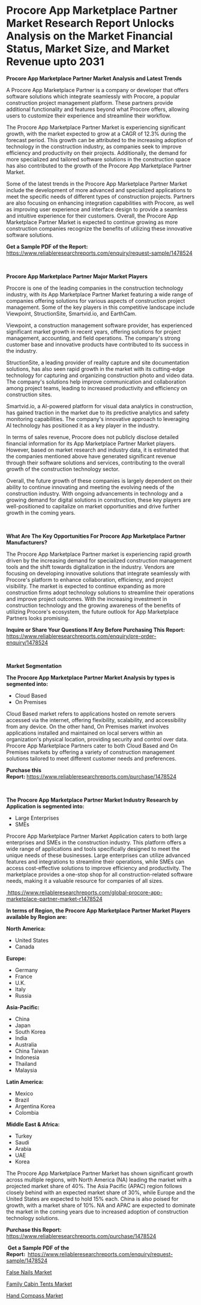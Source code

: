 <p><h1>Procore App Marketplace Partner Market Research Report Unlocks Analysis on the Market Financial Status, Market Size, and Market Revenue upto 2031</h1></p><p><strong>Procore App Marketplace Partner Market Analysis and Latest Trends</strong></p>
<p><p>A Procore App Marketplace Partner is a company or developer that offers software solutions which integrate seamlessly with Procore, a popular construction project management platform. These partners provide additional functionality and features beyond what Procore offers, allowing users to customize their experience and streamline their workflow.</p><p>The Procore App Marketplace Partner Market is experiencing significant growth, with the market expected to grow at a CAGR of 12.3% during the forecast period. This growth can be attributed to the increasing adoption of technology in the construction industry, as companies seek to improve efficiency and productivity on their projects. Additionally, the demand for more specialized and tailored software solutions in the construction space has also contributed to the growth of the Procore App Marketplace Partner Market.</p><p>Some of the latest trends in the Procore App Marketplace Partner Market include the development of more advanced and specialized applications to meet the specific needs of different types of construction projects. Partners are also focusing on enhancing integration capabilities with Procore, as well as improving user experience and interface design to provide a seamless and intuitive experience for their customers. Overall, the Procore App Marketplace Partner Market is expected to continue growing as more construction companies recognize the benefits of utilizing these innovative software solutions.</p></p>
<p><strong>Get a Sample PDF of the Report:&nbsp;</strong> <a href="https://www.reliableresearchreports.com/enquiry/request-sample/1478524">https://www.reliableresearchreports.com/enquiry/request-sample/1478524</a></p>
<p>&nbsp;</p>
<p><strong>Procore App Marketplace Partner Major Market Players</strong></p>
<p><p>Procore is one of the leading companies in the construction technology industry, with its App Marketplace Partner Market featuring a wide range of companies offering solutions for various aspects of construction project management. Some of the key players in this competitive landscape include Viewpoint, StructionSite, Smartvid.io, and EarthCam.</p><p>Viewpoint, a construction management software provider, has experienced significant market growth in recent years, offering solutions for project management, accounting, and field operations. The company's strong customer base and innovative products have contributed to its success in the industry.</p><p>StructionSite, a leading provider of reality capture and site documentation solutions, has also seen rapid growth in the market with its cutting-edge technology for capturing and organizing construction photo and video data. The company's solutions help improve communication and collaboration among project teams, leading to increased productivity and efficiency on construction sites.</p><p>Smartvid.io, a AI-powered platform for visual data analytics in construction, has gained traction in the market due to its predictive analytics and safety monitoring capabilities. The company's innovative approach to leveraging AI technology has positioned it as a key player in the industry.</p><p>In terms of sales revenue, Procore does not publicly disclose detailed financial information for its App Marketplace Partner Market players. However, based on market research and industry data, it is estimated that the companies mentioned above have generated significant revenue through their software solutions and services, contributing to the overall growth of the construction technology sector.</p><p>Overall, the future growth of these companies is largely dependent on their ability to continue innovating and meeting the evolving needs of the construction industry. With ongoing advancements in technology and a growing demand for digital solutions in construction, these key players are well-positioned to capitalize on market opportunities and drive further growth in the coming years.</p></p>
<p>&nbsp;</p>
<p><strong>What Are The Key Opportunities For Procore App Marketplace Partner Manufacturers?</strong></p>
<p><p>The Procore App Marketplace Partner market is experiencing rapid growth driven by the increasing demand for specialized construction management tools and the shift towards digitalization in the industry. Vendors are focusing on developing innovative solutions that integrate seamlessly with Procore's platform to enhance collaboration, efficiency, and project visibility. The market is expected to continue expanding as more construction firms adopt technology solutions to streamline their operations and improve project outcomes. With the increasing investment in construction technology and the growing awareness of the benefits of utilizing Procore's ecosystem, the future outlook for App Marketplace Partners looks promising.</p></p>
<p><strong>Inquire or Share Your Questions If Any Before Purchasing This Report:</strong> <a href="https://www.reliableresearchreports.com/enquiry/pre-order-enquiry/1478524">https://www.reliableresearchreports.com/enquiry/pre-order-enquiry/1478524</a></p>
<p>&nbsp;</p>
<p><strong>Market Segmentation</strong></p>
<p><strong>The Procore App Marketplace Partner Market Analysis by types is segmented into:</strong></p>
<p><ul><li>Cloud Based</li><li>On Premises</li></ul></p>
<p><p>Cloud Based market refers to applications hosted on remote servers accessed via the internet, offering flexibility, scalability, and accessibility from any device. On the other hand, On Premises market involves applications installed and maintained on local servers within an organization's physical location, providing security and control over data. Procore App Marketplace Partners cater to both Cloud Based and On Premises markets by offering a variety of construction management solutions tailored to meet different customer needs and preferences.</p></p>
<p><strong>Purchase this Report:&nbsp;</strong><a href="https://www.reliableresearchreports.com/purchase/1478524">https://www.reliableresearchreports.com/purchase/1478524</a></p>
<p>&nbsp;</p>
<p><strong>The Procore App Marketplace Partner Market Industry Research by Application is segmented into:</strong></p>
<p><ul><li>Large Enterprises</li><li>SMEs</li></ul></p>
<p><p>Procore App Marketplace Partner Market Application caters to both large enterprises and SMEs in the construction industry. This platform offers a wide range of applications and tools specifically designed to meet the unique needs of these businesses. Large enterprises can utilize advanced features and integrations to streamline their operations, while SMEs can access cost-effective solutions to improve efficiency and productivity. The marketplace provides a one-stop shop for all construction-related software needs, making it a valuable resource for companies of all sizes.</p></p>
<p><a href="https://www.reliableresearchreports.com/global-procore-app-marketplace-partner-market-r1478524">&nbsp;https://www.reliableresearchreports.com/global-procore-app-marketplace-partner-market-r1478524</a></p>
<p><strong>In terms of Region, the Procore App Marketplace Partner Market Players available by Region are:</strong></p>
<p>
    <p> <strong> North America: </strong>
        <ul>
            <li>United States</li>
            <li>Canada</li>
        </ul>
        </p> 
    <p> <strong> Europe: </strong>
        <ul>
            <li>Germany</li>
            <li>France</li>
            <li>U.K.</li>
            <li>Italy</li>
            <li>Russia</li>
        </ul>
        </p> 
    <p> <strong> Asia-Pacific: </strong>
        <ul>
            <li>China</li>
            <li>Japan</li>
            <li>South Korea</li>
            <li>India</li>
            <li>Australia</li>
            <li>China Taiwan</li>
            <li>Indonesia</li>
            <li>Thailand</li>
            <li>Malaysia</li>
        </ul>
        </p> 
    <p> <strong> Latin America: </strong>
        <ul>
            <li>Mexico</li>
            <li>Brazil</li>
            <li>Argentina Korea</li>
            <li>Colombia</li>
        </ul>
        </p> 
    <p> <strong> Middle East & Africa: </strong>
        <ul>
            <li>Turkey</li>
            <li>Saudi</li>
            <li>Arabia</li>
            <li>UAE</li>
            <li>Korea</li>
        </ul>
    </p>
    </p>
<p><p>The Procore App Marketplace Partner Market has shown significant growth across multiple regions, with North America (NA) leading the market with a projected market share of 40%. The Asia Pacific (APAC) region follows closely behind with an expected market share of 30%, while Europe and the United States are expected to hold 15% each. China is also poised for growth, with a market share of 10%. NA and APAC are expected to dominate the market in the coming years due to increased adoption of construction technology solutions.</p></p>
<p><strong>Purchase this Report: </strong><a href="https://www.reliableresearchreports.com/purchase/1478524">https://www.reliableresearchreports.com/purchase/1478524</a></p>
<p>&nbsp;<strong>Get a Sample PDF of the Report:&nbsp;&nbsp;</strong><a href="https://www.reliableresearchreports.com/enquiry/request-sample/1478524">https://www.reliableresearchreports.com/enquiry/request-sample/1478524</a></p>
<p><strong></strong></p>
<p><p><a href="https://www.linkedin.com/pulse/false-nails-market-share-evolution-growth-trends-2024-xwg9e?trackingId=bTBVFgaWYxrqc9hCv0jUuA%3D%3D">False Nails Market</a></p><p><a href="https://www.linkedin.com/pulse/family-cabin-tents-market-size-cagr-trends-2024-2030-amara-market-n1r5e?trackingId=OFDZjDjaT%2FfsB6BudICElg%3D%3D">Family Cabin Tents Market</a></p><p><a href="https://www.linkedin.com/pulse/hand-compass-market-trends-analysis-forecasted-period-2024-2031-j8rze?trackingId=D1Lo9MbBYUEzTvBMQQYByA%3D%3D">Hand Compass Market</a></p></p>